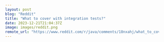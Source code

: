 ```yaml
---
layout: post
blog: "Reddit"
title: "What to cover with integration tests?"
date: 2023-12-21T21:04:37Z
image: images/reddit.png
remote_url: "https://www.reddit.com/r/java/comments/18nxahj/what_to_cover_with_integration_tests/"
---
```

